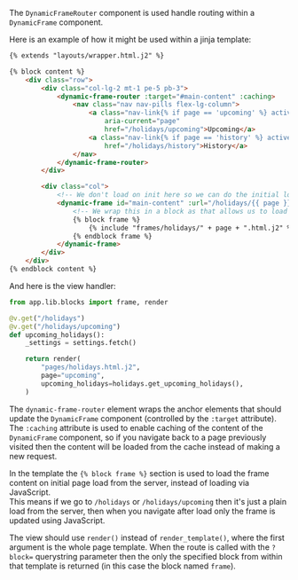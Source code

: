 The `DynamicFrameRouter` component is used handle routing within a `DynamicFrame` component.

Here is an example of how it might be used within a jinja template:

```html
{% extends "layouts/wrapper.html.j2" %}

{% block content %}
    <div class="row">
        <div class="col-lg-2 mt-1 pe-5 pb-3">
            <dynamic-frame-router :target="#main-content" :caching>
                <nav class="nav nav-pills flex-lg-column">
                    <a class="nav-link{% if page == 'upcoming' %} active{% endif %}"
                        aria-current="page"
                        href="/holidays/upcoming">Upcoming</a>
                    <a class="nav-link{% if page == 'history' %} active{% endif %}"
                        href="/holidays/history">History</a>
                </nav>
            </dynamic-frame-router>
        </div>

        <div class="col">
            <!-- We don't load on init here so we can do the initial load server side using jinjas include -->
            <dynamic-frame id="main-content" :url="/holidays/{{ page }}" :param-block="frame" :render-on-init="0">
                <!-- We wrap this in a block as that allows us to load just this section via /settings/general?block=frame -->
                {% block frame %}
                    {% include "frames/holidays/" + page + ".html.j2" %}
                {% endblock frame %}
            </dynamic-frame>
        </div>
    </div>
{% endblock content %}
```

And here is the view handler:
```python
from app.lib.blocks import frame, render

@v.get("/holidays")
@v.get("/holidays/upcoming")
def upcoming_holidays():
    _settings = settings.fetch()

    return render(
        "pages/holidays.html.j2",
        page="upcoming",
        upcoming_holidays=holidays.get_upcoming_holidays(),
    )
```


The `dynamic-frame-router` element wraps the anchor elements that should update the `DynamicFrame` component (controlled by the `:target` attribute).  
The `:caching` attribute is used to enable caching of the content of the `DynamicFrame` component, so if you navigate back to a page previously visited then the content will be loaded from the cache instead of making a new request.  

In the template the `{% block frame %}` section is used to load the frame content on initial page load from the server, instead of loading via JavaScript.  
This means if we go to `/holidays` or `/holidays/upcoming` then it's just a plain load from the server, then when you navigate after load only the frame is updated using JavaScript.

The view should use `render()` instead of `render_template()`, where the first argument is the whole page template.
When the route is called with the `?block=` querystring parameter then the only the specified block from within that template is returned (in this case the block named `frame`).   

